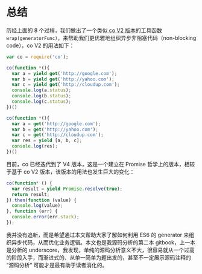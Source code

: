 总结
====

历经上面的 8 个过程，我们做出了一个类似[ co V2 版本](https://github.com/tj/co/tree/2.0.0)的工具函数 `wrap(generatorFunc)`，来帮助我们更优雅地组织异步非阻塞代码（non-blocking code），co V2 的用法如下：

```js
var co = require('co');

co(function *(){
  var a = yield get('http://google.com');
  var b = yield get('http://yahoo.com');
  var c = yield get('http://cloudup.com');
  console.log(a.status);
  console.log(b.status);
  console.log(c.status);
})()

co(function *(){
  var a = get('http://google.com');
  var b = get('http://yahoo.com');
  var c = get('http://cloudup.com');
  var res = yield [a, b, c];
  console.log(res);
})()
```

目前，co 已经迭代到了 V4 版本，这是一个建立在 Promise 哲学上的版本，相较于基于 co V2 版本，该版本的用法也发生巨大的变化：

```js
co(function* () {
  var result = yield Promise.resolve(true);
  return result;
}).then(function (value) {
  console.log(value);
}, function (err) {
  console.error(err.stack);
});
```

我并没有追新，而是希望通过本文帮助大家了解如何利用 ES6 的 generator 来组织异步代码，从而优化业务逻辑。本文也是我源码分析的第二本 gitbook，上一本是分析的 underscore，我发现，单纯的源码分析意义不大，很容易就从一个过高的阶段入手，而渐进式的、从单一简单为题出发的，甚至不一定展示源码注释的 “源码分析” 可能才是最有助于读者消化的。
